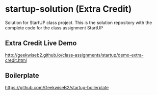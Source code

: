 # startup-solution (Extra Credit)
Solution for StartUP class project. This is the solution repository with the complete code for the class assignment StartUP

## Extra Credit Live Demo
http://geekwiseb2.github.io/class-assignments/startup/demo-extra-credit.html

## Boilerplate
https://github.com/GeekwiseB2/startup-boilerplate
